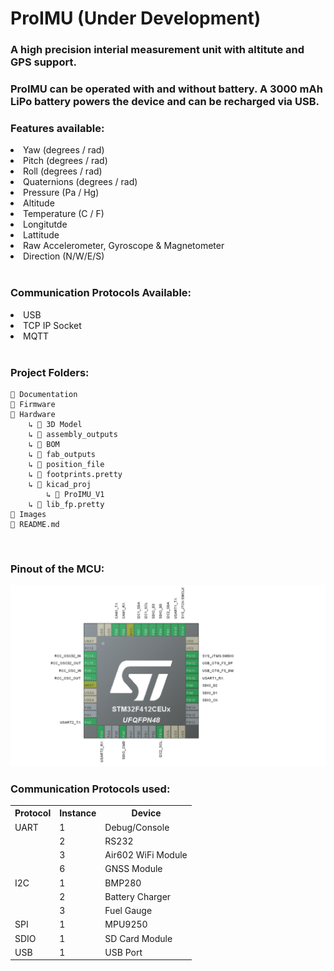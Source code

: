 # ProIMU (Under Development)
### A high precision interial measurement unit with altitute and GPS support.

### ProIMU can be operated with and without battery. A 3000 mAh LiPo battery powers the device and can be recharged via USB.

### Features available: 
<li>Yaw  (degrees / rad)</li>
<li>Pitch  (degrees / rad)</li>
<li>Roll   (degrees / rad)</li>
<li>Quaternions (degrees / rad)</li>
<li>Pressure (Pa / Hg)</li>
<li>Altitude </li>
<li>Temperature (C / F) </li>
<li>Longitutde </li>
<li>Lattitude </li>
<li>Raw Accelerometer, Gyroscope & Magnetometer </li>
<li>Direction (N/W/E/S) </li>
</br>

### Communication Protocols Available:

<li>USB</li>
<li>TCP IP Socket</li>
<li>MQTT</li>
</br>


### Project Folders:

    📁 Documentation
    📁 Firmware
    📁 Hardware
        ↳ 📁 3D Model
        ↳ 📁 assembly_outputs
        ↳ 📁 BOM
        ↳ 📁 fab_outputs
        ↳ 📁 position_file
        ↳ 📁 footprints.pretty
        ↳ 📁 kicad_proj
            ↳ 📁 ProIMU_V1
        ↳ 📁 lib_fp.pretty
    📁 Images
    📄 README.md

</br>

### Pinout of the MCU:
<img src="Images/Pinout.png">

</br>

### Communication Protocols used:

<table>
    <tr>
        <th> Protocol
        <th> Instance
        <th> Device
    </tr>
        <tr>
        <td> UART
        <td> 1
        <td> Debug/Console
    </tr>
    <tr>
        <td> 
        <td> 2
        <td> RS232
    </tr>
    <tr>
        <td> 
        <td> 3
        <td> Air602 WiFi Module
    </tr>
    <tr>
        <td> 
        <td> 6
        <td> GNSS Module
    </tr>
    <tr>
        <td> I2C
        <td> 1
        <td> BMP280
    </tr>
    <tr>
        <td> 
        <td> 2
        <td> Battery Charger
    </tr>
        <tr>
        <td> 
        <td> 3
        <td> Fuel Gauge
    </tr>
    </tr>
    <tr>
        <td> SPI
        <td> 1
        <td> MPU9250
    </tr>
    <tr>
        <td> SDIO
        <td> 1
        <td> SD Card Module
    </tr>
    <tr>
        <td> USB 
        <td> 1
        <td> USB Port
    </tr>
</table>
</br>




